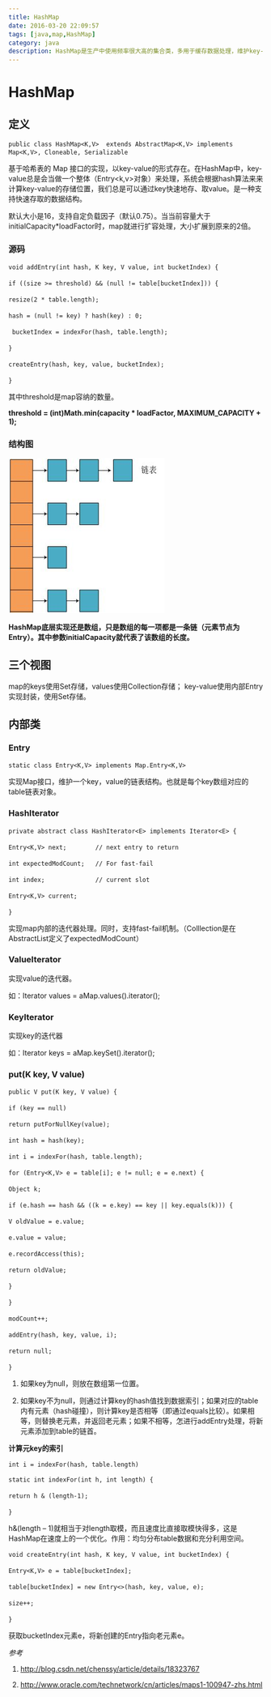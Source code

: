 ```yaml
---
title: HashMap
date: 2016-03-20 22:09:57
tags: [java,map,HashMap]
category: java
description: HashMap是生产中使用频率很大高的集合类，多用于缓存数据处理，维护key-value的键值对。
---
```

# HashMap
## 定义
```
public class HashMap<K,V>  extends AbstractMap<K,V> implements Map<K,V>, Cloneable, Serializable
```
基于哈希表的 Map 接口的实现，以key-value的形式存在。在HashMap中，key-value总是会当做一个整体（Entry<k,v>对象）来处理，系统会根据hash算法来来计算key-value的存储位置，我们总是可以通过key快速地存、取value。是一种支持快速存取的数据结构。


默认大小是16，支持自定负载因子（默认0.75）。当当前容量大于initialCapacity*loadFactor时，map就进行扩容处理，大小扩展到原来的2倍。

### 源码
```
void addEntry(int hash, K key, V value, int bucketIndex) {

if ((size >= threshold) && (null != table[bucketIndex])) {

resize(2 * table.length);

hash = (null != key) ? hash(key) : 0;

 bucketIndex = indexFor(hash, table.length);

}

createEntry(hash, key, value, bucketIndex);

}
```
其中threshold是map容纳的数量。

**threshold = (int)Math.min(capacity * loadFactor, MAXIMUM_CAPACITY + 1);**
### 结构图
![结构图](https://github.com/alanzhang211/blog-image/raw/master/HashMap1.jpg)

**HashMap底层实现还是数组，只是数组的每一项都是一条链（元素节点为Entry）。其中参数initialCapacity就代表了该数组的长度。**

## 三个视图

map的keys使用Set存储，values使用Collection存储； key-value使用内部Entry实现封装，使用Set存储。

## 内部类
### Entry
```
static class Entry<K,V> implements Map.Entry<K,V>
```
实现Map接口，维护一个key，value的链表结构。也就是每个key数组对应的table链表对象。

### HashIterator
```
private abstract class HashIterator<E> implements Iterator<E> {

Entry<K,V> next;        // next entry to return

int expectedModCount;   // For fast-fail

int index;              // current slot

Entry<K,V> current;

}
```
实现map内部的迭代器处理。同时，支持fast-fail机制。（Colllection是在AbstractList定义了expectedModCount）

### ValueIterator
实现value的迭代器。

如：Iterator values = aMap.values().iterator();

### KeyIterator
实现key的迭代器

如：Iterator keys = aMap.keySet().iterator();

### put(K key, V value)
```
public V put(K key, V value) {

if (key == null)

return putForNullKey(value);

int hash = hash(key);

int i = indexFor(hash, table.length);

for (Entry<K,V> e = table[i]; e != null; e = e.next) {

Object k;

if (e.hash == hash && ((k = e.key) == key || key.equals(k))) {

V oldValue = e.value;

e.value = value;

e.recordAccess(this);

return oldValue;

}

}

modCount++;

addEntry(hash, key, value, i);

return null;

}
```
1. 如果key为null，则放在数组第一位置。

2. 如果key不为null，则通过计算key的hash值找到数据索引；如果对应的table内有元素（hash碰撞），则计算key是否相等（即通过equals比较）。如果相等，则替换老元素，并返回老元素；如果不相等，怎进行addEntry处理，将新元素添加到table的链首。

**计算元key的索引**
```
int i = indexFor(hash, table.length)
```

```
static int indexFor(int h, int length) {

return h & (length-1);

}
```
h&(length – 1)就相当于对length取模，而且速度比直接取模快得多，这是HashMap在速度上的一个优化。作用：均匀分布table数据和充分利用空间。

```
void createEntry(int hash, K key, V value, int bucketIndex) {

Entry<K,V> e = table[bucketIndex];

table[bucketIndex] = new Entry<>(hash, key, value, e);

size++;

}
```
获取bucketIndex元素e，将新创建的Entry指向老元素e。


*参考*

1. http://blog.csdn.net/chenssy/article/details/18323767

2. http://www.oracle.com/technetwork/cn/articles/maps1-100947-zhs.html
